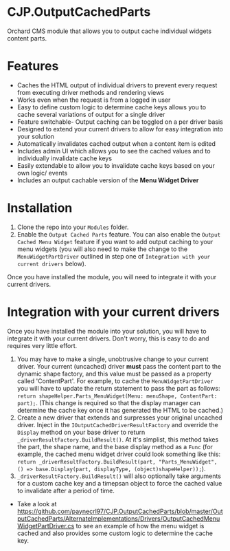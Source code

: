 CJP.OutputCachedParts
=====================

Orchard CMS module that allows you to output cache individual widgets content parts.

Features
========

 * Caches the HTML output of individual drivers to prevent every request from executing driver methods and rendering views
 * Works even when the request is from a logged in user
 * Easy to define custom logic to determine cache keys allows you to cache several variations of output for a single driver
 * Feature switchable- Output caching can be toggled on a per driver basis
 * Designed to extend your current drivers to allow for easy integration into your solution
 * Automatically invalidates cached output when a content item is edited
 * Includes admin UI which allows you to see the cached values and to individually invalidate cache keys
 * Easily extendable to allow you to invalidate cache keys based on your own logic/ events
 * Includes an output cachable version of the **Menu Widget Driver**

Installation
============

 1. Clone the repo into your `Modules` folder.
 2. Enable the `Output Cached Parts` feature. You can also enable the `Output Cached Menu Widget` feature if you want to add output caching to your menu widgets (you will also need to make the change to the `MenuWidgetPartDriver` outlined in step one of `Integration with your current drivers` below).

Once you have installed the module, you will need to integrate it with your current drivers.

Integration with your current drivers
=====================================

Once you have installed the module into your solution, you will have to integrate it with your current drivers. Don't worry, this is easy to do and requires very little effort.

 1. You may have to make a single, unobtrusive change to your current driver. Your current (uncached) driver **must** pass the content part to the dynamic shape factory, and this value must be passed as a property called 'ContentPart'. For example, to cache the `MenuWidgetPartDriver` you will have to update the return statement to pass the part as follows: `return shapeHelper.Parts_MenuWidget(Menu: menuShape, ContentPart: part);`. (This change is required so that the display manager can determine the cache key once it has generated the HTML to be cached.)
 2. Create a new driver that extends and surpresses your original uncached driver. Inject in the `IOutputCachedDriverResultFactory` and override the `Display` method on your base driver to return `_driverResultFactory.BuildResult()`. At it's simplist, this method takes the part, the shape name, and the base display method as a `Func` (for example, the cached menu widget driver could look something like this: `return _driverResultFactory.BuildResult(part, "Parts_MenuWidget", () => base.Display(part, displayType, (object)shapeHelper));`).
 3. `_driverResultFactory.BuildResult()` will also optionally take arguments for a custom cache key and a timepsan object to force the cached value to invalidate after a period of time.
 

 * Take a look at https://github.com/paynecrl97/CJP.OutputCachedParts/blob/master/OutputCachedParts/AlternateImplementations/Drivers/OutputCachedMenuWidgetPartDriver.cs to see an example of how the menu widget is cached and also provides some custom logic to determine the cache key.

